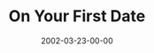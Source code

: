 ---
layout: message
category: message
series: "The Clue Phone Is Ringing"
title: "On Your First Date"
date: 2002-03-23-00-00
message_id: 289
audio: "http://s3.amazonaws.com/crossroads-media/media/legacy/mp3/TCPIR_05_03-24-02_On_Your_First_Date.mp3"
audio-duration: "39:23"
explicit: "N"
---